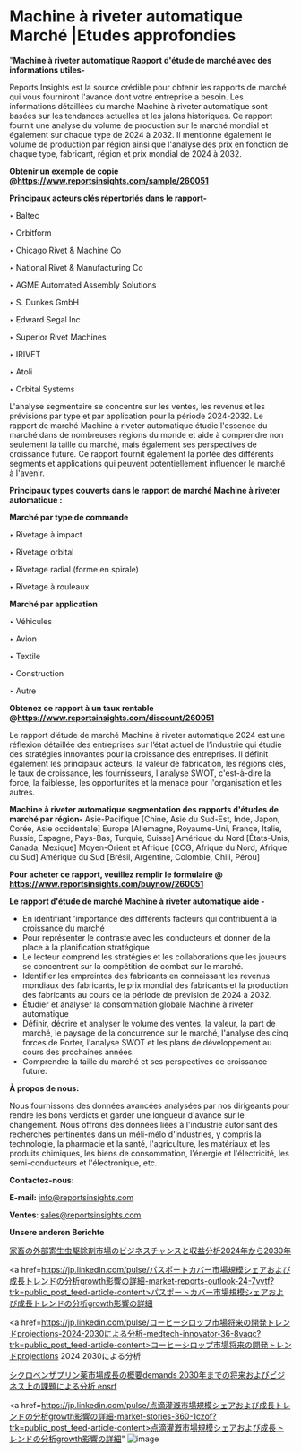 # Machine à riveter automatique Marché |Etudes approfondies

"<strong>Machine à riveter automatique Rapport d'étude de marché avec des informations utiles-</strong>

Reports Insights est la source crédible pour obtenir les rapports de marché qui vous fourniront l'avance dont votre entreprise a besoin. Les informations détaillées du marché Machine à riveter automatique sont basées sur les tendances actuelles et les jalons historiques. Ce rapport fournit une analyse du volume de production sur le marché mondial et également sur chaque type de 2024 à 2032. Il mentionne également le volume de production par région ainsi que l'analyse des prix en fonction de chaque type, fabricant, région et prix mondial de 2024 à 2032.

<strong><b>Obtenir un exemple de copie @</b></strong><a href=https://www.reportsinsights.com/sample/260051><strong><b>https://www.reportsinsights.com/sample/260051</b></strong></a>

<b>Principaux acteurs clés répertoriés dans le rapport-</b>

<b> </b>‣ Baltec

‣ Orbitform

‣ Chicago Rivet & Machine Co

‣ National Rivet & Manufacturing Co

‣ AGME Automated Assembly Solutions

‣ S. Dunkes GmbH

‣ Edward Segal Inc

‣ Superior Rivet Machines

‣ IRIVET

‣ Atoli

‣ Orbital Systems

L'analyse segmentaire se concentre sur les ventes, les revenus et les prévisions par type et par application pour la période 2024-2032. Le rapport de marché Machine à riveter automatique étudie l'essence du marché dans de nombreuses régions du monde et aide à comprendre non seulement la taille du marché, mais également ses perspectives de croissance future. Ce rapport fournit également la portée des différents segments et applications qui peuvent potentiellement influencer le marché à l'avenir.

<strong>Principaux types couverts dans le rapport de marché Machine à riveter automatique :</strong>

<strong>Marché par type de commande</strong>

‣ Rivetage à impact

‣ Rivetage orbital

‣ Rivetage radial (forme en spirale)

‣ Rivetage à rouleaux

<strong>Marché par application</strong>

‣ Véhicules

‣ Avion

‣ Textile

‣ Construction

‣ Autre

<strong><b>Obtenez ce rapport à un taux rentable @</b></strong><a href=https://www.reportsinsights.com/discount/260051><strong><b>https://www.reportsinsights.com/discount/260051</b></strong></a>

Le rapport d’étude de marché Machine à riveter automatique 2024 est une réflexion détaillée des entreprises sur l’état actuel de l’industrie qui étudie des stratégies innovantes pour la croissance des entreprises. Il définit également les principaux acteurs, la valeur de fabrication, les régions clés, le taux de croissance, les fournisseurs, l'analyse SWOT, c'est-à-dire la force, la faiblesse, les opportunités et la menace pour l'organisation et les autres.

<strong>Machine à riveter automatique segmentation des rapports d'études de marché par région-</strong>
Asie-Pacifique [Chine, Asie du Sud-Est, Inde, Japon, Corée, Asie occidentale]
Europe [Allemagne, Royaume-Uni, France, Italie, Russie, Espagne, Pays-Bas, Turquie, Suisse]
Amérique du Nord [États-Unis, Canada, Mexique]
Moyen-Orient et Afrique [CCG, Afrique du Nord, Afrique du Sud]
Amérique du Sud [Brésil, Argentine, Colombie, Chili, Pérou]

<strong>Pour acheter ce rapport, veuillez remplir le formulaire @   <a href=https://www.reportsinsights.com/buynow/260051>https://www.reportsinsights.com/buynow/260051</a></strong>

<strong>Le rapport d'étude de marché Machine à riveter automatique aide -</strong>
<ul>
  <li>En identifiant 'importance des différents facteurs qui contribuent à la croissance du marché</li>
  <li>Pour représenter le contraste avec les conducteurs et donner de la place à la planification stratégique</li>
  <li>Le lecteur comprend les stratégies et les collaborations que les joueurs se concentrent sur la compétition de combat sur le marché.</li>
  <li>Identifier les empreintes des fabricants en connaissant les revenus mondiaux des fabricants, le prix mondial des fabricants et la production des fabricants au cours de la période de prévision de 2024 à 2032.</li>
  <li>Étudier et analyser la consommation globale Machine à riveter automatique</li>
  <li>Définir, décrire et analyser le volume des ventes, la valeur, la part de marché, le paysage de la concurrence sur le marché, l'analyse des cinq forces de Porter, l'analyse SWOT et les plans de développement au cours des prochaines années.</li>
  <li>Comprendre la taille du marché et ses perspectives de croissance future.</li>
</ul>
<strong>À propos de nous:</strong>

Nous fournissons des données avancées analysées par nos dirigeants pour rendre les bons verdicts et garder une longueur d'avance sur le changement. Nous offrons des données liées à l'industrie autorisant des recherches pertinentes dans un méli-mélo d'industries, y compris la technologie, la pharmacie et la santé, l'agriculture, les matériaux et les produits chimiques, les biens de consommation, l'énergie et l'électricité, les semi-conducteurs et l'électronique, etc.

<strong>Contactez-nous:</strong>

<strong>E-mail:</strong> <a href=mailto:info@reportsinsights.com>info@reportsinsights.com</a>

<strong>Ventes</strong>: <a href=mailto:sales@reportsinsights.com>sales@reportsinsights.com</a>

<strong>Unsere anderen Berichte</strong>

<a href=https://www.linkedin.com/pulse/家畜の外部寄生虫駆除剤市場のビジネスチャンスと収益分析2024年から2030年-reports-insights-expert-srmff/>家畜の外部寄生虫駆除剤市場のビジネスチャンスと収益分析2024年から2030年</a>

<a href=https://jp.linkedin.com/pulse/パスポートカバー市場規模シェアおよび成長トレンドの分析growth影響の詳細-market-reports-outlook-24-7vvtf?trk=public_post_feed-article-content>パスポートカバー市場規模シェアおよび成長トレンドの分析growth影響の詳細</a>

<a href=https://jp.linkedin.com/pulse/コーヒーシロップ市場将来の開発トレンドprojections-2024-2030による分析-medtech-innovator-36-8vaqc?trk=public_post_feed-article-content>コーヒーシロップ市場将来の開発トレンドprojections 2024 2030による分析</a>

<a href=https://www.linkedin.com/pulse/シクロベンザプリン薬市場成長の概要demands-2030年までの将来およびビジネス上の課題による分析-ensrf/>シクロベンザプリン薬市場成長の概要demands 2030年までの将来およびビジネス上の課題による分析 ensrf</a>

<a href=https://jp.linkedin.com/pulse/点滴灌漑市場規模シェアおよび成長トレンドの分析growth影響の詳細-market-stories-360-1czof?trk=public_post_feed-article-content>点滴灌漑市場規模シェアおよび成長トレンドの分析growth影響の詳細</a>"
![image](https://github.com/daminid12/RIreport/assets/158430485/07815d18-7413-40e5-b0a7-f930dd0d1b17)
